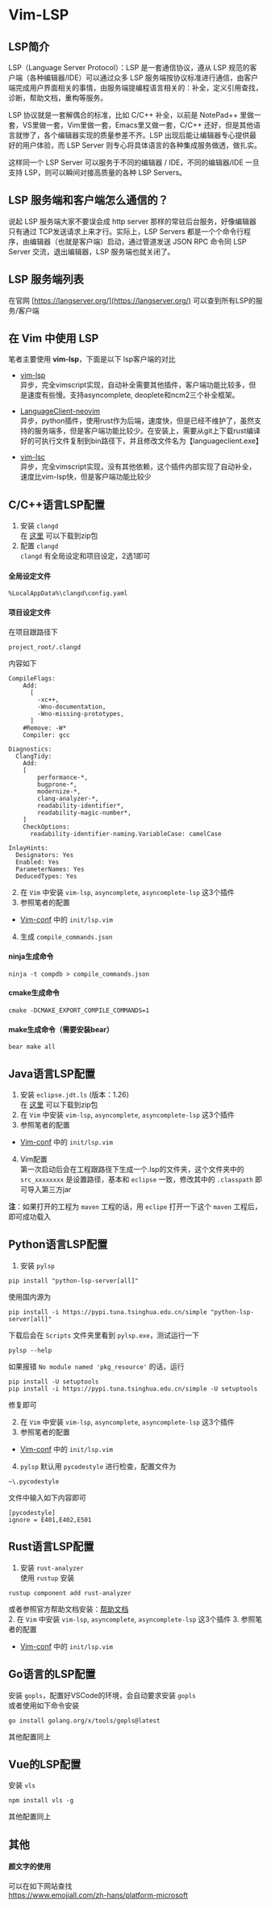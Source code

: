 # Vim-LSP

## LSP简介

LSP（Language Server Protocol）：LSP 是一套通信协议，遵从 LSP 规范的客户端（各种编辑器/IDE）可以通过众多 LSP 服务端按协议标准进行通信，由客户端完成用户界面相关的事情，由服务端提编程语言相关的：补全，定义引用查找，诊断，帮助文档，重构等服务。  

LSP 协议就是一套解偶合的标准，比如 C/C++ 补全，以前是 NotePad++ 里做一套，VS里做一套，Vim里做一套，Emacs里又做一套，C/C++ 还好，但是其他语言就惨了，各个编辑器实现的质量参差不齐。LSP 出现后能让编辑器专心提供最好的用户体验，而 LSP Server 则专心将具体语言的各种集成服务做透，做扎实。  

这样同一个 LSP Server 可以服务于不同的编辑器 / IDE，不同的编辑器/IDE 一旦支持 LSP，则可以瞬间对接高质量的各种 LSP Servers。

## LSP 服务端和客户端怎么通信的？

说起 LSP 服务端大家不要误会成 http server 那样的常驻后台服务，好像编辑器只有通过 TCP发送请求上来才行。实际上，LSP Servers 都是一个个命令行程序，由编辑器（也就是客户端）启动，通过管道发送 JSON RPC 命令同 LSP Server 交流，退出编辑器，LSP 服务端也就关闭了。


## LSP 服务端列表

在官网 [https://langserver.org/](https://langserver.org/) 可以查到所有LSP的服务/客户端

## 在 Vim 中使用 LSP

笔者主要使用 **vim-lsp**，下面是以下 lsp客户端的对比

- [vim-lsp](https://github.com/prabirshrestha/vim-lsp)  
异步，完全vimscript实现，自动补全需要其他插件，客户端功能比较多，但是速度有些慢。支持asyncomplete, deoplete和ncm2三个补全框架。

- [LanguageClient-neovim](https://github.com/autozimu/LanguageClient-neovim/)  
异步，python插件，使用rust作为后端，速度快，但是已经不维护了，虽然支持的服务端多，但是客户端功能比较少。在安装上，需要从git上下载rust编译好的可执行文件复制到bin路径下，并且修改文件名为【languageclient.exe】

- [vim-lsc](https://github.com/natebosch/vim-lsc)  
异步，完全vimscript实现，没有其他依赖，这个插件内部实现了自动补全，速度比vim-lsp快，但是客户端功能比较少

## C/C++语言LSP配置

1. 安装 ``clangd``  
在 [这里](https://github.com/clangd/clangd/releases/download/16.0.2/clangd-windows-16.0.2.zip) 可以下载到zip包  
2. 配置 ``clangd``  
``clangd`` 有全局设定和项目设定，2选1即可  

#### 全局设定文件  
```
%LocalAppData%\clangd\config.yaml
```
#### 项目设定文件  
在项目跟路径下
```
project_root/.clangd
```

内容如下
```
CompileFlags:
    Add:
      [
        -xc++,
        -Wno-documentation,
        -Wno-missing-prototypes,
      ]
    #Remove: -W*
    Compiler: gcc

Diagnostics:
  ClangTidy:
    Add:
    [
        performance-*,
        bugprone-*,
        modernize-*,
        clang-analyzer-*,
        readability-identifier*,
        readability-magic-number*,
    ]
    CheckOptions:
      readability-identifier-naming.VariableCase: camelCase

InlayHints:
  Designators: Yes
  Enabled: Yes
  ParameterNames: Yes
  DeducedTypes: Yes
```
2. 在 ``Vim`` 中安装 ``vim-lsp``, ``asyncomplete``, ``asyncomplete-lsp`` 这3个插件
3. 参照笔者的配置
- [Vim-conf](Vim-conf) 中的 ``init/lsp.vim``
4. 生成 ``compile_commands.json``

#### ninja生成命令
```
ninja -t compdb > compile_commands.json
```
#### cmake生成命令
```
cmake -DCMAKE_EXPORT_COMPILE_COMMANDS=1
```
#### make生成命令（需要安装bear）
```
bear make all
```

## Java语言LSP配置

1. 安装 ``eclipse.jdt.ls``  (版本：1.26)  
在 [这里](https://download.eclipse.org/jdtls/milestones/) 可以下载到zip包
2. 在 ``Vim`` 中安装 ``vim-lsp``, ``asyncomplete``, ``asyncomplete-lsp`` 这3个插件
3. 参照笔者的配置
- [Vim-conf](Vim-conf) 中的 ``init/lsp.vim``
4. Vim配置  
第一次启动后会在工程跟路径下生成一个.lsp的文件夹，这个文件夹中的  ``src_xxxxxxxx`` 是设置路径，基本和 ``eclipse`` 一致，修改其中的 ``.classpath`` 即可导入第三方jar  

**注**：如果打开的工程为 ``maven`` 工程的话，用 ``eclipe`` 打开一下这个 ``maven`` 工程后，即可成功载入

## Python语言LSP配置

1. 安装 ``pylsp``  
```
pip install "python-lsp-server[all]"
```
使用国内源为
```
pip install -i https://pypi.tuna.tsinghua.edu.cn/simple "python-lsp-server[all]"
```
下载后会在 ``Scripts`` 文件夹里看到 ``pylsp.exe``，测试运行一下  
```
pylsp --help
```
如果报错 ``No module named 'pkg_resource'`` 的话，运行
```
pip install -U setuptools
pip install -i https://pypi.tuna.tsinghua.edu.cn/simple -U setuptools
```
修复即可

2. 在 ``Vim`` 中安装 ``vim-lsp``, ``asyncomplete``, ``asyncomplete-lsp`` 这3个插件
3. 参照笔者的配置
- [Vim-conf](Vim-conf) 中的 ``init/lsp.vim``
4. ``pylsp`` 默认用 ``pycodestyle`` 进行检查，配置文件为
```
~\.pycodestyle
```
文件中输入如下内容即可
```
[pycodestyle]
ignore = E401,E402,E501
```

## Rust语言LSP配置

1. 安装 ``rust-analyzer``  
使用 ``rustup`` 安装
```
rustup component add rust-analyzer
```
或者参照官方帮助文档安装：[帮助文档](https://rust-analyzer.github.io/manual.html#installation)  
2. 在 ``Vim`` 中安装 ``vim-lsp``, ``asyncomplete``, ``asyncomplete-lsp`` 这3个插件
3. 参照笔者的配置
- [Vim-conf](Vim-conf) 中的 ``init/lsp.vim``

## Go语言的LSP配置
安装 ``gopls``，配置好VSCode的环境，会自动要求安装 ``gopls``  
或者使用如下命令安装
```
go install golang.org/x/tools/gopls@latest
```
其他配置同上

## Vue的LSP配置
安装 ``vls``
```
npm install vls -g
```
其他配置同上

## 其他

#### 颜文字的使用
可以在如下网站查找  
https://www.emojiall.com/zh-hans/platform-microsoft
